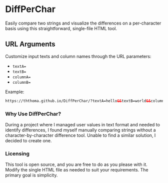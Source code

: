 # DiffPerChar

Easily compare two strings and visualize the differences on a per-character basis using this straightforward, single-file HTML tool.

## URL Arguments

Customize input texts and column names through the URL parameters:
- `textA=`
- `textB=`
- `columnA=`
- `columnB=`

Example:

```html
https://ththoma.github.io/DiffPerChar/?textA=hello&&textB=world&&columnA=A&&columnB=B
```

### Why Use DiffPerChar?
During a project where I managed user values in text format and needed to identify differences, I found myself manually comparing strings without a character-by-character difference tool. Unable to find a similar solution, I decided to create one.


### Licensing
This tool is open source, and you are free to do as you please with it. Modify the single HTML file as needed to suit your requirements. The primary goal is simplicity.



